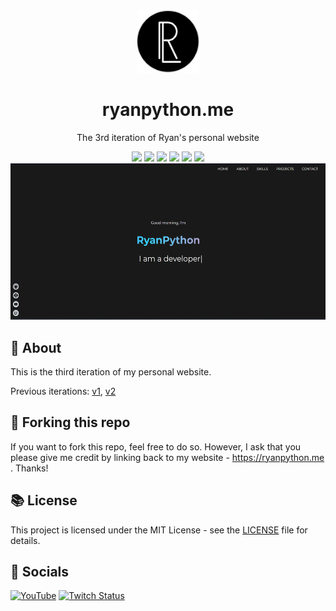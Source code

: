 <div align="center">
    <img src="./public/circle_logo.webp" width="100px">
    <h1>ryanpython.me</h1>
    <p>The 3rd iteration of Ryan's personal website</p>
</div>

<div align="center">
    <a href="https://astro.js.org/"><img src="https://img.shields.io/badge/Astro-0C1222?style=for-the-badge&logo=astro&logoColor=FDFDFE"></a>
    <a href="https://svelte.dev/"><img src="https://img.shields.io/badge/Svelte-4A4A55?style=for-the-badge&logo=svelte&logoColor=FF3E00"></a>
    <a href="https://tailwindcss.com/"><img src="https://img.shields.io/badge/Tailwind_CSS-38B2AC?style=for-the-badge&logo=tailwind-css&logoColor=white"></a>
    <a href="https://www.typescriptlang.org/"><img src="https://img.shields.io/badge/TypeScript-007ACC?style=for-the-badge&logo=typescript&logoColor=white"></a>
    <a href="https://react.dev/"><img src="https://img.shields.io/badge/React-20232A?style=for-the-badge&logo=react&logoColor=61DAFB"></a>
    <a href="https://vercel.com/"><img src="https://img.shields.io/badge/Vercel-000000?style=for-the-badge&logo=vercel&logoColor=white"></a>
</div>

<div align="center">
    <img src="./src/images/homepage.png" height="250px">
</div>

## 📝 About

This is the third iteration of my personal website.

Previous iterations: [v1](https://liyunze-coding.github.io/old-portfolio), [v2](https://liyunze-coding.github.io/old-portfolio-2)

## 🚨 Forking this repo

If you want to fork this repo, feel free to do so. However, I ask that you please give me credit by linking back to my website - https://ryanpython.me . Thanks!

## 📚 License

This project is licensed under the MIT License - see the [LICENSE](./LICENSE) file for details.

<!-- socials -->

## 📱 Socials

[![YouTube](https://img.shields.io/badge/YouTube-FF0000?style=for-the-badge&logo=youtube&logoColor=white)](https://www.youtube.com/channel/UC0ZQZ1XZ1Z0ZQZ1X)
[![Twitch Status](https://img.shields.io/twitch/status/ryanpython?color=9146FF&label=Twitch&logo=twitch&logoColor=white&style=for-the-badge)](https://www.twitch.tv/ryanpython)

